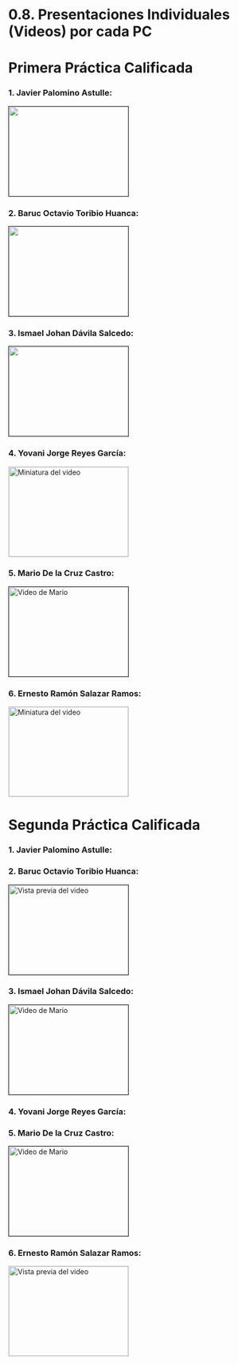 # 0.8. Presentaciones Individuales (Videos) por cada PC

# Primera Práctica Calificada


### 1. Javier Palomino Astulle:

<a href="https://www.youtube.com/watch?v=z7iC_LHl6_U">
  <img src="https://img.youtube.com/vi/z7iC_LHl6_U/3.jpg" 
       alt="" 
       width="240" 
       height="180" 
       border="1" />
</a>


### 2. Baruc Octavio Toribio Huanca: 

<a href="http://www.youtube.com/watch?feature=player_embedded&v=XSeSGU8K3Xs" target="_blank">
  <img src="http://img.youtube.com/vi/XSeSGU8K3Xs/0.jpg" 
       alt="" 
       width="240" 
       height="180" 
       border="1" />
</a>


### 3. Ismael Johan Dávila Salcedo:
<a href="https://youtu.be/CxlTlIZLpBI?si=IBMla4U-gi_il_AC" target="_blank">
  <img src="https://img.youtube.com/vi/ID_DEL_VIDEO/maxresdefault.jpg" 
       alt="" 
       width="240" 
       height="180" 
       border="1" />
</a>

### 4. Yovani Jorge Reyes García:
<a href="https://www.youtube.com/watch?v=l5TMsPUdtEk" target="_blank" rel="noopener noreferrer">
  <img src="https://img.youtube.com/vi/l5TMsPUdtEk/mqdefault.jpg"
       alt="Miniatura del video"
       width="240"
       height="180"
       style="border: 1px solid #ccc;">
</a>

### 5. Mario De la Cruz Castro:

<a href="https://www.youtube.com/watch?feature=player_embedded&v=S1_ENu0bU_I" target="_blank">
  <img src="https://img.youtube.com/vi/S1_ENu0bU_I/0.jpg" 
       alt="Video de Mario" 
       width="240" 
       height="180" 
       border="1" />
</a>

### 6. Ernesto Ramón Salazar Ramos:
<a href="https://youtu.be/FCSWAbgYJSw" target="_blank" rel="noopener noreferrer">
  <img src="https://img.youtube.com/vi/FCSWAbgYJSw/mqdefault.jpg"
       alt="Miniatura del video"
       width="240"
       height="180"
       style="border: 1px solid #ccc;">
</a>


# Segunda Práctica Calificada

### 1. Javier Palomino Astulle:

### 2. Baruc Octavio Toribio Huanca: 

<a href="https://www.youtube.com/watch?feature=player_embedded&v=qs0Eew9dETA" target="_blank">
  <img src="http://img.youtube.com/vi/qs0Eew9dETA/0.jpg" 
       alt="Vista previa del video" 
       width="240" 
       height="180" 
       border="1" />
</a>

### 3. Ismael Johan Dávila Salcedo:

<a href="https://youtu.be/UBvmJtdkv3w?si=uB4hpyfFQ-LUQyfM" target="_blank">
  <img src="https://img.youtube.com/vi/UBvmJtdkv3w/maxresdefault.jpg" 
       alt="Video de Mario" 
       width="240" 
       height="180" 
       border="1" />
</a>

### 4. Yovani Jorge Reyes García:

### 5. Mario De la Cruz Castro:

<a href="https://www.youtube.com/watch?feature=player_embedded&v=2WxPKmH1Uwg" target="_blank">
  <img src="https://img.youtube.com/vi/2WxPKmH1Uwg/0.jpg" 
       alt="Video de Mario" 
       width="240" 
       height="180" 
       border="1" />
</a>

### 6. Ernesto Ramón Salazar Ramos:

<a href="https://www.youtube.com/watch?v=d_k9MQtsjwU" target="_blank">
  <img src="https://img.youtube.com/vi/d_k9MQtsjwU/0.jpg" 
       alt="Vista previa del video" 
       width="240" 
       height="180" 
       style="border:1px solid #ccc;" />
</a>



